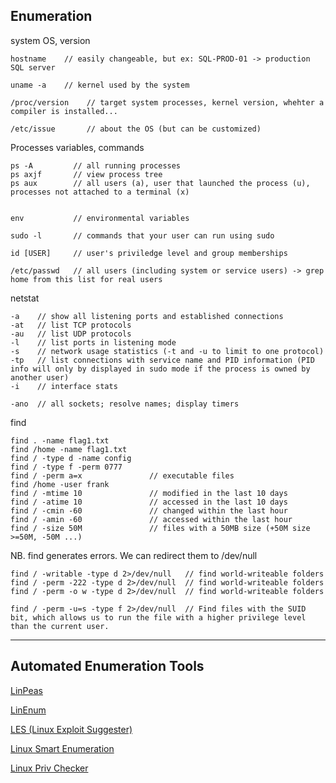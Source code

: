## Enumeration

system OS, version

    hostname    // easily changeable, but ex: SQL-PROD-01 -> production SQL server
    
    uname -a    // kernel used by the system
    
    /proc/version    // target system processes, kernel version, whehter a compiler is installed...
    
    /etc/issue       // about the OS (but can be customized)
    
Processes variables, commands

    ps -A         // all running processes
    ps axjf       // view process tree
    ps aux        // all users (a), user that launched the process (u), processes not attached to a terminal (x)
    
    
    env           // environmental variables
    
    sudo -l       // commands that your user can run using sudo
    
    id [USER]     // user's priviledge level and group memberships
    
    /etc/passwd   // all users (including system or service users) -> grep home from this list for real users
    
netstat

    -a    // show all listening ports and established connections 
    -at   // list TCP protocols
    -au   // list UDP protocols
    -l    // list ports in listening mode
    -s    // network usage statistics (-t and -u to limit to one protocol)
    -tp   // list connections with service name and PID information (PID info will only by displayed in sudo mode if the process is owned by another user)
    -i    // interface stats
    
    -ano  // all sockets; resolve names; display timers

find

    find . -name flag1.txt
    find /home -name flag1.txt
    find / -type d -name config
    find / -type f -perm 0777
    find / -perm a=x               // executable files
    find /home -user frank
    find / -mtime 10               // modified in the last 10 days
    find / -atime 10               // accessed in the last 10 days
    find / -cmin -60               // changed within the last hour
    find / -amin -60               // accessed within the last hour
    find / -size 50M               // files with a 50MB size (+50M size >=50M, -50M ...)
    
NB. find generates errors. We can redirect them to /dev/null
    
    find / -writable -type d 2>/dev/null   // find world-writeable folders
    find / -perm -222 -type d 2>/dev/null  // find world-writeable folders
    find / -perm -o w -type d 2>/dev/null  // find world-writeable folders
    
    find / -perm -u=s -type f 2>/dev/null  // Find files with the SUID bit, which allows us to run the file with a higher privilege level than the current user. 
    

-------------------
## Automated Enumeration Tools

[LinPeas](https://github.com/carlospolop/privilege-escalation-awesome-scripts-suite/tree/master/linPEAS)

[LinEnum](https://github.com/rebootuser/LinEnum)

[LES (Linux Exploit Suggester)](https://github.com/mzet-/linux-exploit-suggester)

[Linux Smart Enumeration](https://github.com/diego-treitos/linux-smart-enumeration)

[Linux Priv Checker](https://github.com/linted/linuxprivchecker)
